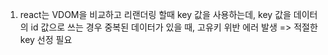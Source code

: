 1. react는 VDOM을 비교하고 리랜더링 할때 key 값을 사용하는데, key 값을 데이터의 id 값으로 쓰는 경우 중복된 데이터가 있을 때, 고유키 위반 에러 발생 => 적절한 key 선정 필요